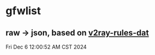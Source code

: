 # gfwlist
## raw -> json, based on [v2ray-rules-dat](https://github.com/Loyalsoldier/v2ray-rules-dat)
Fri Dec  6 12:00:52 AM CST 2024

